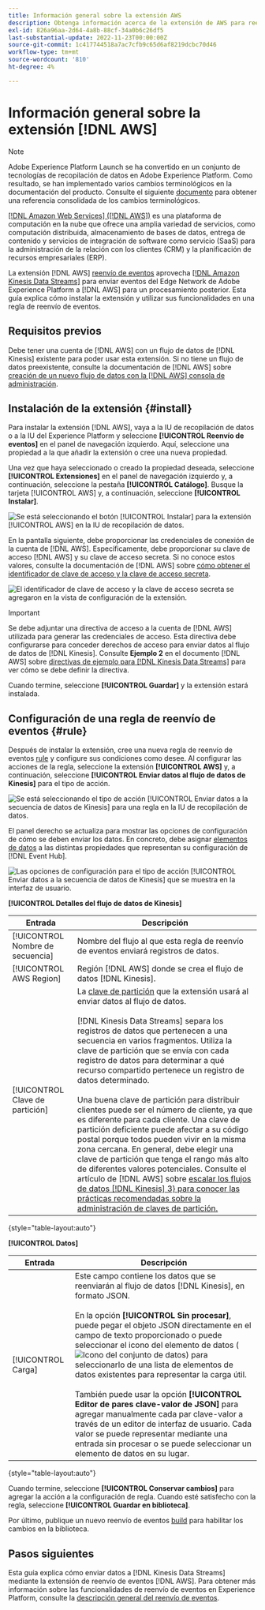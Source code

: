 ```yaml
---
title: Información general sobre la extensión AWS
description: Obtenga información acerca de la extensión de AWS para reenvío de eventos en Adobe Experience Platform.
exl-id: 826a96aa-2d64-4a8b-88cf-34a0b6c26df5
last-substantial-update: 2022-11-23T00:00:00Z
source-git-commit: 1c417744518a7ac7cfb9c65d6af8219dcbc70d46
workflow-type: tm+mt
source-wordcount: '810'
ht-degree: 4%

---
```


# Información general sobre la extensión [!DNL AWS]

>[!NOTE]
>
>Adobe Experience Platform Launch se ha convertido en un conjunto de tecnologías de recopilación de datos en Adobe Experience Platform. Como resultado, se han implementado varios cambios terminológicos en la documentación del producto. Consulte el siguiente [documento](../../../term-updates.md) para obtener una referencia consolidada de los cambios terminológicos.

[[!DNL Amazon Web Services] ([!DNL AWS])](https://aws.amazon.com/) es una plataforma de computación en la nube que ofrece una amplia variedad de servicios, como computación distribuida, almacenamiento de bases de datos, entrega de contenido y servicios de integración de software como servicio (SaaS) para la administración de la relación con los clientes (CRM) y la planificación de recursos empresariales (ERP).

La extensión [!DNL AWS] [reenvío de eventos](../../../ui/event-forwarding/overview.md) aprovecha [[!DNL Amazon Kinesis Data Streams]](https://docs.aws.amazon.com/streams/latest/dev/introduction.html) para enviar eventos del Edge Network de Adobe Experience Platform a [!DNL AWS] para un procesamiento posterior. Esta guía explica cómo instalar la extensión y utilizar sus funcionalidades en una regla de reenvío de eventos.

## Requisitos previos

Debe tener una cuenta de [!DNL AWS] con un flujo de datos de [!DNL Kinesis] existente para poder usar esta extensión. Si no tiene un flujo de datos preexistente, consulte la documentación de [!DNL AWS] sobre [creación de un nuevo flujo de datos con la [!DNL AWS] consola de administración](https://docs.aws.amazon.com/streams/latest/dev/how-do-i-create-a-stream.html).

## Instalación de la extensión {#install}

Para instalar la extensión [!DNL AWS], vaya a la IU de recopilación de datos o a la IU del Experience Platform y seleccione **[!UICONTROL Reenvío de eventos]** en el panel de navegación izquierdo. Aquí, seleccione una propiedad a la que añadir la extensión o cree una nueva propiedad.

Una vez que haya seleccionado o creado la propiedad deseada, seleccione **[!UICONTROL Extensiones]** en el panel de navegación izquierdo y, a continuación, seleccione la pestaña **[!UICONTROL Catálogo]**. Busque la tarjeta [!UICONTROL AWS] y, a continuación, seleccione **[!UICONTROL Instalar]**.

![Se está seleccionando el botón [!UICONTROL Instalar] para la extensión [!UICONTROL AWS] en la IU de recopilación de datos.](../../../images/extensions/server/aws/install.png)

En la pantalla siguiente, debe proporcionar las credenciales de conexión de la cuenta de [!DNL AWS]. Específicamente, debe proporcionar su clave de acceso [!DNL AWS] y su clave de acceso secreta. Si no conoce estos valores, consulte la documentación de [!DNL AWS] sobre [cómo obtener el identificador de clave de acceso y la clave de acceso secreta](https://docs.aws.amazon.com/powershell/latest/userguide/pstools-appendix-sign-up.html).

![El identificador de clave de acceso y la clave de acceso secreta se agregaron en la vista de configuración de la extensión.](../../../images/extensions/server/aws/credentials.png)

>[!IMPORTANT]
>
>Se debe adjuntar una directiva de acceso a la cuenta de [!DNL AWS] utilizada para generar las credenciales de acceso. Esta directiva debe configurarse para conceder derechos de acceso para enviar datos al flujo de datos de [!DNL Kinesis]. Consulte **Ejemplo 2** en el documento [!DNL AWS] sobre [directivas de ejemplo para [!DNL Kinesis Data Streams]](https://docs.aws.amazon.com/streams/latest/dev/controlling-access.html#kinesis-using-iam-examples) para ver cómo se debe definir la directiva.

Cuando termine, seleccione **[!UICONTROL Guardar]** y la extensión estará instalada.

## Configuración de una regla de reenvío de eventos {#rule}

Después de instalar la extensión, cree una nueva regla de reenvío de eventos [rule](../../../ui/managing-resources/rules.md) y configure sus condiciones como desee. Al configurar las acciones de la regla, seleccione la extensión **[!UICONTROL AWS]** y, a continuación, seleccione **[!UICONTROL Enviar datos al flujo de datos de Kinesis]** para el tipo de acción.

![Se está seleccionando el tipo de acción [!UICONTROL Enviar datos a la secuencia de datos de Kinesis] para una regla en la IU de recopilación de datos.](../../../images/extensions/server/aws/select-action-type.png)

El panel derecho se actualiza para mostrar las opciones de configuración de cómo se deben enviar los datos. En concreto, debe asignar [elementos de datos](../../../ui/managing-resources/data-elements.md) a las distintas propiedades que representan su configuración de [!DNL Event Hub].

![Las opciones de configuración para el tipo de acción [!UICONTROL Enviar datos a la secuencia de datos de Kinesis] que se muestra en la interfaz de usuario.](../../../images/extensions/server/aws/data-stream-details.png)

**[!UICONTROL Detalles del flujo de datos de Kinesis]**

| Entrada | Descripción |
| --- | --- |
| [!UICONTROL Nombre de secuencia] | Nombre del flujo al que esta regla de reenvío de eventos enviará registros de datos. |
| [!UICONTROL AWS Region] | Región [!DNL AWS] donde se crea el flujo de datos [!DNL Kinesis]. |
| [!UICONTROL Clave de partición] | La [clave de partición](https://docs.aws.amazon.com/streams/latest/dev/key-concepts.html#partition-key) que la extensión usará al enviar datos al flujo de datos.<br><br>[!DNL Kinesis Data Streams] separa los registros de datos que pertenecen a una secuencia en varios fragmentos. Utiliza la clave de partición que se envía con cada registro de datos para determinar a qué recurso compartido pertenece un registro de datos determinado.<br><br>Una buena clave de partición para distribuir clientes puede ser el número de cliente, ya que es diferente para cada cliente. Una clave de partición deficiente puede afectar a su código postal porque todos pueden vivir en la misma zona cercana. En general, debe elegir una clave de partición que tenga el rango más alto de diferentes valores potenciales. Consulte el artículo de [!DNL AWS] sobre [escalar los flujos de datos [!DNL Kinesis] 3} para conocer las prácticas recomendadas sobre la administración de claves de partición.](https://aws.amazon.com/blogs/big-data/under-the-hood-scaling-your-kinesis-data-streams/) |

{style="table-layout:auto"}

**[!UICONTROL Datos]**

| Entrada | Descripción |
| --- | --- |
| [!UICONTROL Carga] | Este campo contiene los datos que se reenviarán al flujo de datos [!DNL Kinesis], en formato JSON.<br><br>En la opción **[!UICONTROL Sin procesar]**, puede pegar el objeto JSON directamente en el campo de texto proporcionado o puede seleccionar el icono del elemento de datos (![Icono del conjunto de datos](../../../images/extensions/server/aws/data-element-icon.png)) para seleccionarlo de una lista de elementos de datos existentes para representar la carga útil.<br><br>También puede usar la opción **[!UICONTROL Editor de pares clave-valor de JSON]** para agregar manualmente cada par clave-valor a través de un editor de interfaz de usuario. Cada valor se puede representar mediante una entrada sin procesar o se puede seleccionar un elemento de datos en su lugar. |

{style="table-layout:auto"}

Cuando termine, seleccione **[!UICONTROL Conservar cambios]** para agregar la acción a la configuración de regla. Cuando esté satisfecho con la regla, seleccione **[!UICONTROL Guardar en biblioteca]**.

Por último, publique un nuevo reenvío de eventos [build](../../../ui/publishing/builds.md) para habilitar los cambios en la biblioteca.

## Pasos siguientes

Esta guía explica cómo enviar datos a [!DNL Kinesis Data Streams] mediante la extensión de reenvío de eventos [!DNL AWS]. Para obtener más información sobre las funcionalidades de reenvío de eventos en Experience Platform, consulte la [descripción general del reenvío de eventos](../../../ui/event-forwarding/overview.md).
